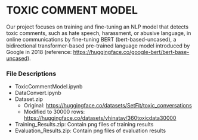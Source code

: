 # TOXIC COMMENT MODEL

Our project focuses on training and fine-tuning an NLP model that detects toxic comments, such as hate speech, harassment, or abusive language, in online communications by fine-tuning BERT (bert-based-uncased), a bidirectional transformer-based pre-trained language model introduced by Google in 2018 (reference: https://huggingface.co/google-bert/bert-base-uncased).

### File Descriptions
- ToxicCommentModel.ipynb
- DataConvert.ipynb
- Dataset.zip
  - Original: https://huggingface.co/datasets/SetFit/toxic_conversations
  - Modified to 30000 rows: https://huggingface.co/datasets/vhinatav/360toxicdata30000
- Training_Results.zip: Contain png files of training results
- Evaluation_Results.zip: Contain png files of evaluation results
